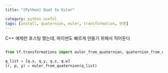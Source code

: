 ```yaml
---
title: "[Python] Quat to Euler"

category: python_useful
tags: [install, quaternion, euler, transformation, 변환]
---
```


C++ 예제만 포스팅 했는데, 파이썬도 빠르게 만들기 위해서 적어둔다 <br/>

~~~python

from tf.transformations import euler_from_quaternion, quaternion_from_euler

q_list = [q.x, q.y, q.z, q.w]
(r, p, y) = euler_from_quaternion(q_list)

~~~